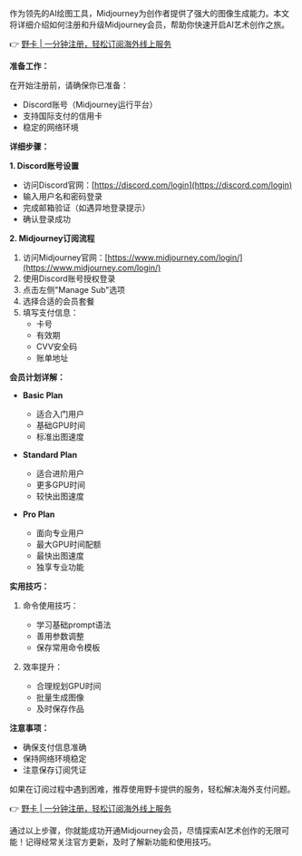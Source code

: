 作为领先的AI绘图工具，Midjourney为创作者提供了强大的图像生成能力。本文将详细介绍如何注册和升级Midjourney会员，帮助你快速开启AI艺术创作之旅。

👉 [野卡 | 一分钟注册，轻松订阅海外线上服务](https://bit.ly/bewildcard)

**准备工作：**

在开始注册前，请确保你已准备：
- Discord账号（Midjourney运行平台）
- 支持国际支付的信用卡
- 稳定的网络环境

**详细步骤：**

**1. Discord账号设置**
- 访问Discord官网：[https://discord.com/login](https://discord.com/login)
- 输入用户名和密码登录
- 完成邮箱验证（如遇异地登录提示）
- 确认登录成功

**2. Midjourney订阅流程**
1. 访问Midjourney官网：[https://www.midjourney.com/login/](https://www.midjourney.com/login/)
2. 使用Discord账号授权登录
3. 点击左侧"Manage Sub"选项
4. 选择合适的会员套餐
5. 填写支付信息：
   - 卡号
   - 有效期
   - CVV安全码
   - 账单地址

**会员计划详解：**

- **Basic Plan**
  - 适合入门用户
  - 基础GPU时间
  - 标准出图速度

- **Standard Plan**
  - 适合进阶用户
  - 更多GPU时间
  - 较快出图速度

- **Pro Plan**
  - 面向专业用户
  - 最大GPU时间配额
  - 最快出图速度
  - 独享专业功能

**实用技巧：**

1. 命令使用技巧：
   - 学习基础prompt语法
   - 善用参数调整
   - 保存常用命令模板

2. 效率提升：
   - 合理规划GPU时间
   - 批量生成图像
   - 及时保存作品

**注意事项：**

- 确保支付信息准确
- 保持网络环境稳定
- 注意保存订阅凭证

如果在订阅过程中遇到困难，推荐使用野卡提供的服务，轻松解决海外支付问题。

👉 [野卡 | 一分钟注册，轻松订阅海外线上服务](https://bit.ly/bewildcard)

通过以上步骤，你就能成功开通Midjourney会员，尽情探索AI艺术创作的无限可能！记得经常关注官方更新，及时了解新功能和使用技巧。